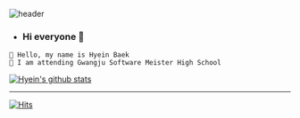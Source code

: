 <!--### Hi 👋-->

<!--
**hyein0112/hyein0112** is a ✨ _special_ ✨ repository because its `README.md` (this file) appears on your GitHub profile.

Here are some ideas to get you started:

- 🔭 I’m currently working on ...
- 🌱 I’m currently learning ...
- 👯 I’m looking to collaborate on ...
- 🤔 I’m looking for help with ...
- 💬 Ask me about ...
- 📫 How to reach me: ...
- 😄 Pronouns: ...
- ⚡ Fun fact: ...
-->
![header](https://capsule-render.vercel.app/api?type=waving&color=gradient&height=300&section=header&text=Baek%20Hyein&fontSize=85)   

- ### Hi everyone 🙌
```
👋 Hello, my name is Hyein Baek
🏫 I am attending Gwangju Software Meister High School
```   
   

[![Hyein's github stats](https://github-readme-stats.vercel.app/api?username=hyein0112)](https://github.com/hyein0112)

___ 
[![Hits](https://hits.seeyoufarm.com/api/count/incr/badge.svg?url=https%3A%2F%2Fgithub.com%2Fhyein0112&count_bg=%23FF9BC7&title_bg=%23878787&icon=&icon_color=%23CBCBCB&title=hits&edge_flat=false)](https://hits.seeyoufarm.com)

